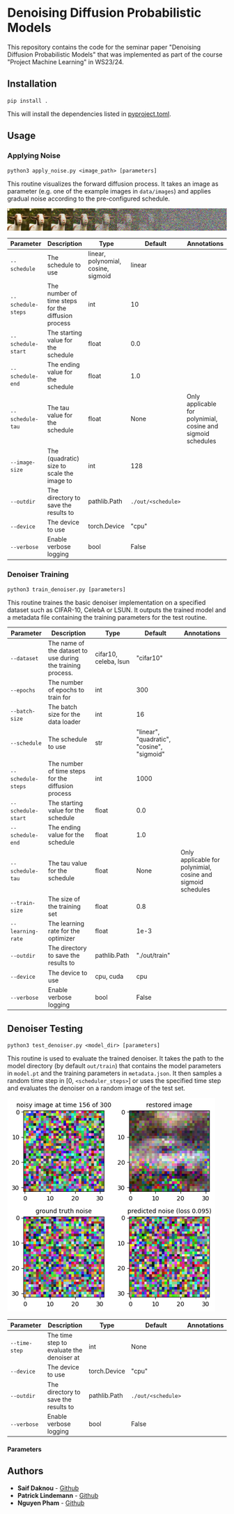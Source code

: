 # Denoising Diffusion Probabilistic Models 

This repository contains the code for the seminar paper "Denoising Diffusion Probabilistic Models" that was implemented as part of the course "Project Machine Learning" in WS23/24.

## Installation

```
pip install .
```

This will install the dependencies listed in [pyproject.toml](pyproject.toml).

## Usage

### Applying Noise

```
python3 apply_noise.py <image_path> [parameters]
```

This routine visualizes the forward diffusion process. It takes an image as parameter (e.g. one of the example images in `data/images`) and applies gradual noise according to the pre-configured schedule.

![Cosine Schedule](docs/images/schedule-cosine.png?raw=true "Cosine Schedule")

| Parameter | Description | Type | Default | Annotations |
| --- | --- | --- | --- | --- |
| `--schedule` |The schedule to use | linear, polynomial, cosine, sigmoid | linear | |
| `--schedule-steps` | The number of time steps for the diffusion process | int | 10 | |
| `--schedule-start` | The starting value for the schedule | float | 0.0 | |
| `--schedule-end` | The ending value for the schedule | float | 1.0 | |
| `--schedule-tau` | The tau value for the schedule | float | None | Only applicable for polynimial, cosine and sigmoid schedules |
| `--image-size` | The (quadratic) size to scale the image to | int | 128 | |
| `--outdir` | The directory to save the results to | pathlib.Path | `./out/<schedule>`| |
| `--device` | The device to use | torch.Device | "cpu" | |
| `--verbose` | Enable verbose logging | bool | False | |

### Denoiser Training

```
python3 train_denoiser.py [parameters]
```

This routine traines the basic denoiser implementation on a specified dataset such as CIFAR-10, CelebA or LSUN. It outputs the trained model and a metadata file containing the training parameters for the test routine.

| Parameter | Description | Type | Default | Annotations |
| --- | --- | --- | --- | --- |
| `--dataset` | The name of the dataset to use during the training process. | cifar10, celeba, lsun | "cifar10" | |
| `--epochs` | The number of epochs to train for | int | 300 | |
| `--batch-size` | The batch size for the data loader | int | 16 | |
| `--schedule` |The schedule to use | str | "linear", "quadratic", "cosine", "sigmoid" | |
| `--schedule-steps` | The number of time steps for the diffusion process | int | 1000 | |
| `--schedule-start` | The starting value for the schedule | float | 0.0 | |
| `--schedule-end` | The ending value for the schedule | float | 1.0 | |
| `--schedule-tau` | The tau value for the schedule | float | None | Only applicable for polynimial, cosine and sigmoid schedules |
| `--train-size` | The size of the training set | float | 0.8 | |
| `--learning-rate` | The learning rate for the optimizer | float | 1e-3 | |
| `--outdir` | The directory to save the results to | pathlib.Path | "./out/train" | |
| `--device` | The device to use | cpu, cuda | cpu | |
| `--verbose` | Enable verbose logging | bool | False | |

## Denoiser Testing

```
python3 test_denoiser.py <model_dir> [parameters]
```

This routine is used to evaluate the trained denoiser. It takes the path to the model directory
(by default `out/train`) that contains the model parameters in `model.pt` and the training parameters in `metadata.json`. It then samples a random time step in [0, `<scheduler_steps>`] or uses the specified time step and evaluates the denoiser on a random image of the test set.

![Denoiser Result](docs/images/denoiser-result.png?raw=true "Denoiser Result")

| Parameter | Description | Type | Default | Annotations |
| --- | --- | --- | --- | --- |
| `--time-step` | The time step to evaluate the denoiser at | int | None | |
| `--device` | The device to use | torch.Device | "cpu" | |
| `--outdir` | The directory to save the results to | pathlib.Path | `./out/<schedule>`| |
| `--verbose` | Enable verbose logging | bool | False | |

#### Parameters

## Authors

- **Saif Daknou** - [Github](https://github.com/daknous)
- **Patrick Lindemann** - [Github](https://github.com/PatrickLindemann)
- **Nguyen Pham** - [Github](https://github.com/pdcnguyen)
